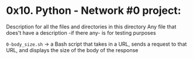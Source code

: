 # 0x10. Python - Network #0 project:


Description for all the files and directories in this directory
Any file that does't have a description -if there any- is for testing purposes


`0-body_size.sh` -> a Bash script that takes in a URL, sends a request to that URL, and displays the size of the body of the response


